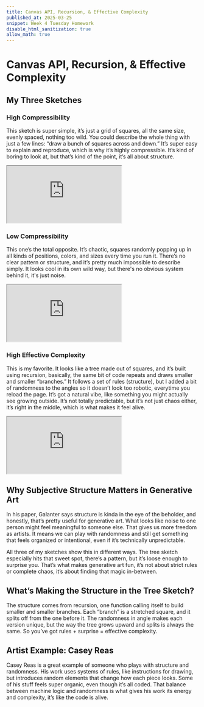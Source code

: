 ```yaml
---
title: Canvas API, Recursion, & Effective Complexity
published_at: 2025-03-25
snippet: Week 4 Tuesday Homework
disable_html_sanitization: true
allow_math: true
---
```


# Canvas API, Recursion, & Effective Complexity

## My Three Sketches

### High Compressibility

This sketch is super simple, it’s just a grid of squares, all the same size, evenly spaced, nothing too wild. You could describe the whole thing with just a few lines: “draw a bunch of squares across and down.” It’s super easy to explain and reproduce, which is why it’s highly compressible. It’s kind of boring to look at, but that’s kind of the point, it’s all about structure.

<iframe id="w4s1" src="https://editor.p5js.org/lizshw/full/Uh2LX-IrP"></iframe>

<script type="module">

    const iframe  = document.getElementById (`w4s1`)
    iframe.width  = iframe.parentNode.scrollWidth
    iframe.height = iframe.width * 9 / 16 + 42

</script>

### Low Compressibility

This one’s the total opposite. It’s chaotic, squares randomly popping up in all kinds of positions, colors, and sizes every time you run it. There’s no clear pattern or structure, and it’s pretty much impossible to describe simply. It looks cool in its own wild way, but there's no obvious system behind it, it's just noise.

<iframe id="w4s23" src="https://editor.p5js.org/lizshw/full/RVVeZXhV6"></iframe>

<script type="module">

    const iframe  = document.getElementById (`w4s2`)
    iframe.width  = iframe.parentNode.scrollWidth
    iframe.height = iframe.width * 9 / 16 + 42

</script>

### High Effective Complexity

This is my favorite. It looks like a tree made out of squares, and it’s built using recursion, basically, the same bit of code repeats and draws smaller and smaller “branches.” It follows a set of rules (structure), but I added a bit of randomness to the angles so it doesn’t look too robotic, everytime you reload the page. It’s got a natural vibe, like something you might actually see growing outside. It’s not totally predictable, but it’s not just chaos either, it’s right in the middle, which is what makes it feel alive.

<iframe id="w4s3" src="https://editor.p5js.org/lizshw/full/s2RwBw_Hl"></iframe>

<script type="module">

    const iframe  = document.getElementById (`w4s3`)
    iframe.width  = iframe.parentNode.scrollWidth
    iframe.height = iframe.width * 9 / 16 + 42

</script>

## Why Subjective Structure Matters in Generative Art

In his paper, Galanter says structure is kinda in the eye of the beholder, and honestly, that’s pretty useful for generative art. What looks like noise to one person might feel meaningful to someone else. That gives us more freedom as artists. It means we can play with randomness and still get something that feels organized or intentional, even if it’s technically unpredictable.

All three of my sketches show this in different ways. The tree sketch especially hits that sweet spot, there’s a pattern, but it’s loose enough to surprise you. That’s what makes generative art fun, it’s not about strict rules or complete chaos, it’s about finding that magic in-between.

## What’s Making the Structure in the Tree Sketch?

The structure comes from recursion, one function calling itself to build smaller and smaller branches. Each “branch” is a stretched square, and it splits off from the one before it. The randomness in angle makes each version unique, but the way the tree grows upward and splits is always the same. So you’ve got rules + surprise = effective complexity.

## Artist Example: Casey Reas

Casey Reas is a great example of someone who plays with structure and randomness. His work uses systems of rules, like instructions for drawing, but introduces random elements that change how each piece looks. Some of his stuff feels super organic, even though it’s all coded. That balance between machine logic and randomness is what gives his work its energy and complexity, it’s like the code is alive.
